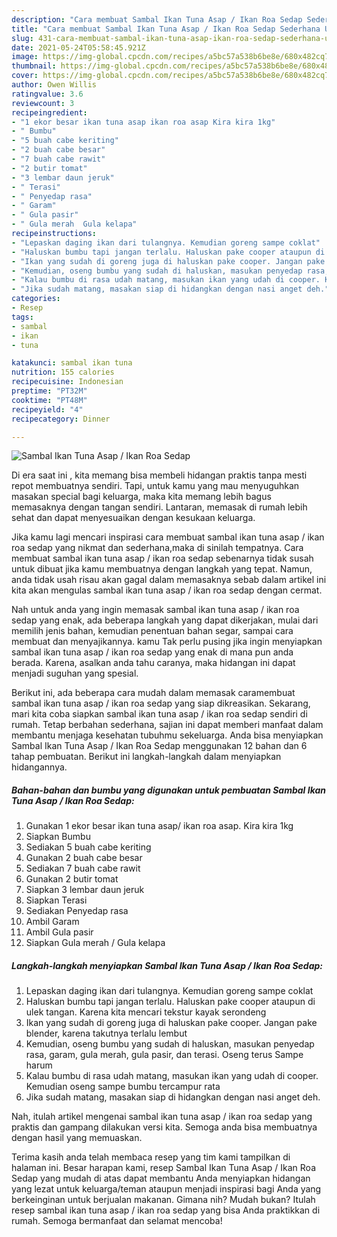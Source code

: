 ```yaml
---
description: "Cara membuat Sambal Ikan Tuna Asap / Ikan Roa Sedap Sederhana Untuk Jualan"
title: "Cara membuat Sambal Ikan Tuna Asap / Ikan Roa Sedap Sederhana Untuk Jualan"
slug: 431-cara-membuat-sambal-ikan-tuna-asap-ikan-roa-sedap-sederhana-untuk-jualan
date: 2021-05-24T05:58:45.921Z
image: https://img-global.cpcdn.com/recipes/a5bc57a538b6be8e/680x482cq70/sambal-ikan-tuna-asap-ikan-roa-sedap-foto-resep-utama.jpg
thumbnail: https://img-global.cpcdn.com/recipes/a5bc57a538b6be8e/680x482cq70/sambal-ikan-tuna-asap-ikan-roa-sedap-foto-resep-utama.jpg
cover: https://img-global.cpcdn.com/recipes/a5bc57a538b6be8e/680x482cq70/sambal-ikan-tuna-asap-ikan-roa-sedap-foto-resep-utama.jpg
author: Owen Willis
ratingvalue: 3.6
reviewcount: 3
recipeingredient:
- "1 ekor besar ikan tuna asap ikan roa asap Kira kira 1kg"
- " Bumbu"
- "5 buah cabe keriting"
- "2 buah cabe besar"
- "7 buah cabe rawit"
- "2 butir tomat"
- "3 lembar daun jeruk"
- " Terasi"
- " Penyedap rasa"
- " Garam"
- " Gula pasir"
- " Gula merah  Gula kelapa"
recipeinstructions:
- "Lepaskan daging ikan dari tulangnya. Kemudian goreng sampe coklat"
- "Haluskan bumbu tapi jangan terlalu. Haluskan pake cooper ataupun di ulek tangan. Karena kita mencari tekstur kayak serondeng"
- "Ikan yang sudah di goreng juga di haluskan pake cooper. Jangan pake blender, karena takutnya terlalu lembut"
- "Kemudian, oseng bumbu yang sudah di haluskan, masukan penyedap rasa, garam, gula merah, gula pasir, dan terasi. Oseng terus Sampe harum"
- "Kalau bumbu di rasa udah matang, masukan ikan yang udah di cooper. Kemudian oseng sampe bumbu tercampur rata"
- "Jika sudah matang, masakan siap di hidangkan dengan nasi anget deh."
categories:
- Resep
tags:
- sambal
- ikan
- tuna

katakunci: sambal ikan tuna 
nutrition: 155 calories
recipecuisine: Indonesian
preptime: "PT32M"
cooktime: "PT48M"
recipeyield: "4"
recipecategory: Dinner

---
```



![Sambal Ikan Tuna Asap / Ikan Roa Sedap](https://img-global.cpcdn.com/recipes/a5bc57a538b6be8e/680x482cq70/sambal-ikan-tuna-asap-ikan-roa-sedap-foto-resep-utama.jpg)

Di era  saat ini , kita memang bisa membeli hidangan praktis tanpa mesti repot membuatnya sendiri. Tapi, untuk kamu yang mau menyuguhkan masakan special bagi keluarga, maka kita memang lebih bagus memasaknya dengan tangan sendiri. Lantaran, memasak di rumah lebih sehat dan dapat menyesuaikan dengan kesukaan keluarga.

Jika kamu lagi mencari inspirasi cara membuat sambal ikan tuna asap / ikan roa sedap yang nikmat dan sederhana,maka di sinilah tempatnya. Cara membuat sambal ikan tuna asap / ikan roa sedap  sebenarnya tidak susah untuk dibuat jika kamu membuatnya dengan langkah yang tepat. Namun, anda tidak usah risau akan gagal dalam memasaknya 
sebab dalam artikel ini kita akan mengulas sambal ikan tuna asap / ikan roa sedap dengan cermat.  



Nah untuk anda yang ingin memasak sambal ikan tuna asap / ikan roa sedap yang enak, ada beberapa langkah yang dapat dikerjakan, mulai dari memilih jenis bahan, kemudian penentuan bahan segar, sampai cara membuat dan menyajikannya. kamu Tak perlu pusing jika ingin menyiapkan sambal ikan tuna asap / ikan roa sedap yang enak di mana pun anda berada. Karena, asalkan anda  tahu caranya, maka hidangan ini dapat menjadi suguhan yang spesial.

Berikut ini, ada beberapa cara mudah dalam memasak caramembuat sambal ikan tuna asap / ikan roa sedap yang siap dikreasikan. Sekarang, mari kita coba siapkan sambal ikan tuna asap / ikan roa sedap sendiri di rumah. Tetap berbahan sederhana, sajian ini dapat memberi manfaat dalam membantu menjaga kesehatan tubuhmu sekeluarga. Anda bisa menyiapkan Sambal Ikan Tuna Asap / Ikan Roa Sedap menggunakan 12 bahan dan 6 tahap pembuatan. Berikut ini langkah-langkah dalam menyiapkan hidangannya.

<!--inarticleads1-->

##### Bahan-bahan dan bumbu yang digunakan untuk pembuatan Sambal Ikan Tuna Asap / Ikan Roa Sedap:

1. Gunakan 1 ekor besar ikan tuna asap/ ikan roa asap. Kira kira 1kg
1. Siapkan  Bumbu
1. Sediakan 5 buah cabe keriting
1. Gunakan 2 buah cabe besar
1. Sediakan 7 buah cabe rawit
1. Gunakan 2 butir tomat
1. Siapkan 3 lembar daun jeruk
1. Siapkan  Terasi
1. Sediakan  Penyedap rasa
1. Ambil  Garam
1. Ambil  Gula pasir
1. Siapkan  Gula merah / Gula kelapa




<!--inarticleads2-->

##### Langkah-langkah menyiapkan Sambal Ikan Tuna Asap / Ikan Roa Sedap:

1. Lepaskan daging ikan dari tulangnya. Kemudian goreng sampe coklat
1. Haluskan bumbu tapi jangan terlalu. Haluskan pake cooper ataupun di ulek tangan. Karena kita mencari tekstur kayak serondeng
1. Ikan yang sudah di goreng juga di haluskan pake cooper. Jangan pake blender, karena takutnya terlalu lembut
1. Kemudian, oseng bumbu yang sudah di haluskan, masukan penyedap rasa, garam, gula merah, gula pasir, dan terasi. Oseng terus Sampe harum
1. Kalau bumbu di rasa udah matang, masukan ikan yang udah di cooper. Kemudian oseng sampe bumbu tercampur rata
1. Jika sudah matang, masakan siap di hidangkan dengan nasi anget deh.




Nah, itulah artikel mengenai  sambal ikan tuna asap / ikan roa sedap  yang praktis dan gampang dilakukan versi kita. Semoga anda bisa membuatnya dengan hasil yang memuaskan. 

Terima kasih anda telah membaca resep yang tim kami tampilkan di halaman ini. Besar harapan kami, resep  Sambal Ikan Tuna Asap / Ikan Roa Sedap yang mudah di atas dapat membantu Anda menyiapkan hidangan yang lezat untuk keluarga/teman ataupun menjadi inspirasi bagi Anda yang berkeinginan untuk berjualan makanan. Gimana nih? Mudah bukan? Itulah resep sambal ikan tuna asap / ikan roa sedap yang bisa Anda praktikkan di rumah. Semoga bermanfaat dan selamat mencoba!

